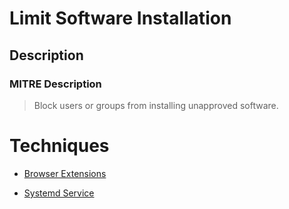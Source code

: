 
# Limit Software Installation

## Description

### MITRE Description

> Block users or groups from installing unapproved software.


# Techniques


* [Browser Extensions](../techniques/Browser-Extensions.md)

* [Systemd Service](../techniques/Systemd-Service.md)
    
